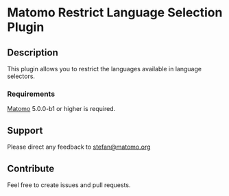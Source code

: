 # Matomo Restrict Language Selection Plugin

## Description

This plugin allows you to restrict the languages available in language selectors.

### Requirements

[Matomo](https://github.com/matomo-org/matomo) 5.0.0-b1 or higher is required.

## Support

Please direct any feedback to [stefan@matomo.org](mailto:stefan@matomo.org)

## Contribute

Feel free to create issues and pull requests.

